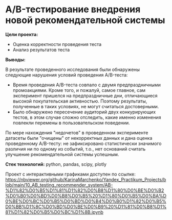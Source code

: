 # A/B-тестирование внедрения новой рекомендательной системы

**Цели проекта:** 
  - Оценка корректности проведения теста
  - Анализ результатов теста

**Выводы:**

В результате проведенного исследования были обнаружены следующие нарушения условий проведения A/B-теста:

  - Время проведения A/B-теста совпало с двумя предпраздничными промоакциями. Кроме того, и пожалуй, самое главное, сам эксперимент пришелся на предпраздничные дни, отличающиеся высокой покупательская активностью. Поэтому результаты, полученные в таких условиях, не могут считаться достоверными.
  - Было обнаружено пересечение аудиторий двух конкурирующих тестов, в этом случае сложно отследить, какие именно изменения повлекли перемены в пользовательском поведении.

По мере нахождения "недочетов" в проведенном эксперименте датасеты были "очищены" от некорректных данных и дана оценка проведенному A/B-тесту: не зафиксировано статистически значимого различия ни по одному из событий, т.о., нет оснований считать улучшение рекомендательной системы успешным.

**Стек технологий:** python, pandas, scipy, plotly

Проект с интерактивными графиками доступен по ссылке: https://nbviewer.org/github/KarinaMarchenko/Yandex_Practikum_Projects/blob/main/10_AB_testing_recommender_system/AB-%D1%82%D0%B5%D1%81%D1%82%D0%B8%D1%80%D0%BE%D0%B2%D0%B0%D0%BD%D0%B8%D0%B5%20%D1%80%D0%B5%D0%BA%D0%BE%D0%BC%D0%B5%D0%BD%D0%B4%D0%B0%D1%82%D0%B5%D0%BB%D1%8C%D0%BD%D0%BE%D0%B9%20%D1%81%D0%B8%D1%81%D1%82%D0%B5%D0%BC%D1%8B.ipynb
